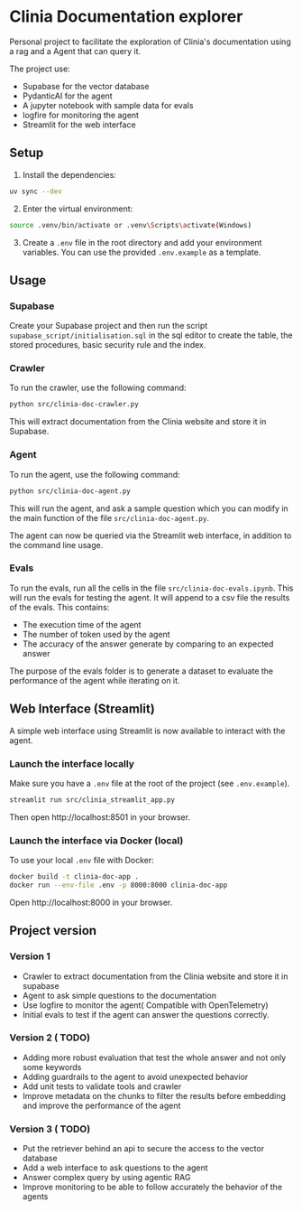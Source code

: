 # Clinia Documentation explorer
Personal project to facilitate the exploration of Clinia's documentation 
using a rag and a Agent that can query it.

The project use:

- Supabase for the vector database
- PydanticAI for the agent
- A jupyter notebook with sample data for evals
- logfire for monitoring the agent
- Streamlit for the web interface

## Setup
1. Install the dependencies:

```bash
uv sync --dev
```

2. Enter the virtual environment:

```bash
source .venv/bin/activate or .venv\Scripts\activate(Windows)
```

3. Create a `.env` file in the root directory and add your environment variables. You can use the provided `.env.example` as a template.


## Usage

### Supabase

Create your Supabase project and then run the script
`supabase_script/initialisation.sql` in the sql editor 
to create the table, the stored procedures, basic security rule and the index.

### Crawler
To run the crawler, use the following command:

```bash
python src/clinia-doc-crawler.py
```
This will extract documentation from the Clinia website and store it in Supabase.
### Agent
To run the agent, use the following command:

```bash
python src/clinia-doc-agent.py
```

This will run the agent, and ask a sample question which you can modify in the main function of the file `src/clinia-doc-agent.py`.

The agent can now be queried via the Streamlit web interface, in addition to the command line usage.

### Evals
To run the evals, run all the cells in the file `src/clinia-doc-evals.ipynb`. This will run the evals for testing the agent. It will append to a csv file the results of the evals. This contains:

- The execution time of the agent
- The number of token used by the agent
- The accuracy of the answer generate by comparing to an expected answer

The purpose of the evals folder is to generate a dataset to evaluate the performance of the agent while iterating on it.

## Web Interface (Streamlit)

A simple web interface using Streamlit is now available to interact with the agent.

### Launch the interface locally

Make sure you have a `.env` file at the root of the project (see `.env.example`).

```bash
streamlit run src/clinia_streamlit_app.py
```

Then open http://localhost:8501 in your browser.

### Launch the interface via Docker (local)

To use your local `.env` file with Docker:

```bash
docker build -t clinia-doc-app .
docker run --env-file .env -p 8000:8000 clinia-doc-app
```

Open http://localhost:8000 in your browser.

## Project version 

### Version 1
 - Crawler to extract documentation from the Clinia website and store it in supabase
 - Agent to ask simple questions to the documentation
 - Use logfire to monitor the agent( Compatible with OpenTelemetry)
 - Initial evals to test if the agent can answer the questions correctly.

### Version 2 ( TODO)
 - Adding more robust evaluation that test the whole answer and not only some keywords
 - Adding guardrails to the agent to avoid unexpected behavior
 - Add unit tests to validate tools and crawler
 - Improve metadata on the chunks to filter the results before embedding and improve the performance of the agent


### Version 3 ( TODO)
 - Put the retriever behind an api to secure the access to the vector database
 - Add a web interface to ask questions to the agent
 - Answer complex query by using agentic RAG
 - Improve monitoring to be able to follow accurately the behavior of the agents

